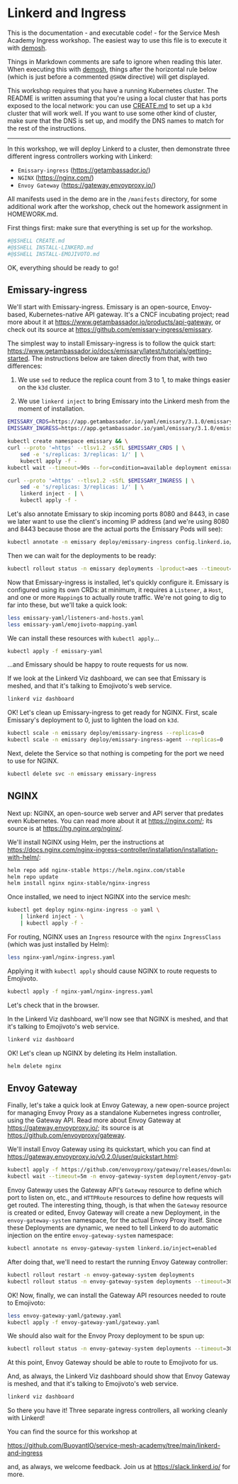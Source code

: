 # Linkerd and Ingress

This is the documentation - and executable code! - for the Service Mesh
Academy Ingress workshop. The easiest way to use this file is to execute it
with [demosh].

Things in Markdown comments are safe to ignore when reading this later. When
executing this with [demosh], things after the horizontal rule below (which
is just before a commented `@SHOW` directive) will get displayed.

[demosh]: https://github.com/BuoyantIO/demosh

This workshop requires that you have a running Kubernetes cluster. The README
is written assuming that you're using a local cluster that has ports exposed
to the local network: you can use [CREATE.md](CREATE.md) to set up a `k3d`
cluster that will work well. If you want to use some other kind of cluster,
make sure that the DNS is set up, and modify the DNS names to match for the
rest of the instructions.

<!-- @import demo-tools.sh -->
<!-- @import check-requirements.sh -->
<!-- @start_livecast -->
---
<!-- @SHOW -->

In this workshop, we will deploy Linkerd to a cluster, then demonstrate three
different ingress controllers working with Linkerd:

- `Emissary-ingress` (https://getambassador.io/)
- `NGINX` (https://nginx.com/)
- `Envoy Gateway` (https://gateway.envoyproxy.io/)

All manifests used in the demo are in the `/manifests` directory, for some
additional work after the workshop, check out the homework assignment in
HOMEWORK.md.

First things first: make sure that everything is set up for the workshop.

```bash
#@$SHELL CREATE.md
#@$SHELL INSTALL-LINKERD.md
#@$SHELL INSTALL-EMOJIVOTO.md
```

OK, everything should be ready to go!

<!-- @wait_clear -->

## Emissary-ingress

We'll start with Emissary-ingress. Emissary is an open-source, Envoy-based,
Kubernetes-native API gateway. It's a CNCF incubating project; read more about
it at https://www.getambassador.io/products/api-gateway, or check out its
source at https://github.com/emissary-ingress/emissary.

The simplest way to install Emissary-ingress is to follow the quick start:
https://www.getambassador.io/docs/emissary/latest/tutorials/getting-started.
The instructions below are taken directly from that, with two differences:

1. We use `sed` to reduce the replica count from 3 to 1, to make things easier
   on the `k3d` cluster.

2. We use `linkerd inject` to bring Emissary into the Linkerd mesh from the
   moment of installation.

```bash
EMISSARY_CRDS=https://app.getambassador.io/yaml/emissary/3.1.0/emissary-crds.yaml
EMISSARY_INGRESS=https://app.getambassador.io/yaml/emissary/3.1.0/emissary-emissaryns.yaml

kubectl create namespace emissary && \
curl --proto '=https' --tlsv1.2 -sSfL $EMISSARY_CRDS | \
    sed -e 's/replicas: 3/replicas: 1/' | \
    kubectl apply -f -
kubectl wait --timeout=90s --for=condition=available deployment emissary-apiext -n emissary-system

curl --proto '=https' --tlsv1.2 -sSfL $EMISSARY_INGRESS | \
    sed -e 's/replicas: 3/replicas: 1/' | \
    linkerd inject - | \
    kubectl apply -f -
```

Let's also annotate Emissary to skip incoming ports 8080 and 8443, in case we
later want to use the client's incoming IP address (and we're using 8080 and
8443 because those are the actual ports the Emissary Pods will see):

```bash
kubectl annotate -n emissary deploy/emissary-ingress config.linkerd.io/skip-incoming-ports=8080,8443
```

Then we can wait for the deployments to be ready:

```bash
kubectl rollout status -n emissary deployments -lproduct=aes --timeout=30s
```

<!-- @clear -->

Now that Emissary-ingress is installed, let's quickly configure it. Emissary
is configured using its own CRDs: at minimum, it requires a `Listener`, a
`Host`, and one or more `Mapping`s to actually route traffic. We're not going
to dig to far into these, but we'll take a quick look:

```bash
less emissary-yaml/listeners-and-hosts.yaml
less emissary-yaml/emojivoto-mapping.yaml
```

We can install these resources with `kubectl apply`...

```bash
kubectl apply -f emissary-yaml
```

...and Emissary should be happy to route requests for us now.

<!-- @browser_then_terminal -->

If we look at the Linkerd Viz dashboard, we can see that Emissary is meshed,
and that it's talking to Emojivoto's web service.

```bash
linkerd viz dashboard
```

<!-- @clear -->

OK! Let's clean up Emissary-ingress to get ready for NGINX. First, scale
Emissary's deployment to 0, just to lighten the load on `k3d`.

```bash
kubectl scale -n emissary deploy/emissary-ingress --replicas=0
kubectl scale -n emissary deploy/emissary-ingress-agent --replicas=0
```

Next, delete the Service so that nothing is competing for the port we need to
use for NGINX.

```bash
kubectl delete svc -n emissary emissary-ingress
```

<!-- @wait_clear -->

## NGINX

Next up: NGINX, an open-source web server and API server that predates even
Kubernetes. You can read more about it at https://nginx.com/; its source is at
https://hg.nginx.org/nginx/.

We'll install NGINX using Helm, per the instructions at
https://docs.nginx.com/nginx-ingress-controller/installation/installation-with-helm/:

```bash
helm repo add nginx-stable https://helm.nginx.com/stable
helm repo update
helm install nginx nginx-stable/nginx-ingress
```

Once installed, we need to inject NGINX into the service mesh:

```bash
kubectl get deploy nginx-nginx-ingress -o yaml \
    | linkerd inject - \
    | kubectl apply -f -
```

For routing, NGINX uses an `Ingress` resource with the `nginx` `IngressClass`
(which was just installed by Helm):

```bash
less nginx-yaml/nginx-ingress.yaml
```

Applying it with `kubectl apply` should cause NGINX to route requests to
Emojivoto.

```bash
kubectl apply -f nginx-yaml/nginx-ingress.yaml
```

Let's check that in the browser.

<!-- @browser_then_terminal -->

In the Linkerd Viz dashboard, we'll now see that NGINX is meshed, and that
it's talking to Emojivoto's web service.

```bash
linkerd viz dashboard
```

<!-- @clear -->

OK! Let's clean up NGINX by deleting its Helm installation.

```bash
helm delete nginx
```

<!-- @wait_clear -->

## Envoy Gateway

Finally, let's take a quick look at Envoy Gateway, a new open-source project
for managing Envoy Proxy as a standalone Kubernetes ingress controller, using
the Gateway API. Read more about Envoy Gateway at https://gateway.envoyproxy.io/;
its source is at https://github.com/envoyproxy/gateway.

We'll install Envoy Gateway using its quickstart, which you can find at
https://gateway.envoyproxy.io/v0.2.0/user/quickstart.html:

```bash
kubectl apply -f https://github.com/envoyproxy/gateway/releases/download/v0.2.0/install.yaml
kubectl wait --timeout=5m -n envoy-gateway-system deployment/envoy-gateway --for=condition=Available
```

<!-- @wait_clear -->

Envoy Gateway uses the Gateway API's `Gateway` resource to define which port
to listen on, etc., and `HTTPRoute` resources to define how requests will get
routed. The interesting thing, though, is that when the `Gateway` resource is
created or edited, Envoy Gateway will create a new Deployment, in the
`envoy-gateway-system` namespace, for the actual Envoy Proxy itself. Since
these Deployments are dynamic, we need to tell Linkerd to do automatic
injection on the entire `envoy-gateway-system` namespace:

```bash
kubectl annotate ns envoy-gateway-system linkerd.io/inject=enabled
```

After doing that, we'll need to restart the running Envoy Gateway controller:

```bash
kubectl rollout restart -n envoy-gateway-system deployments
kubectl rollout status -n envoy-gateway-system deployments --timeout=30s
```

OK! Now, finally, we can install the Gateway API resources needed to route to
Emojivoto:

```bash
less envoy-gateway-yaml/gateway.yaml
kubectl apply -f envoy-gateway-yaml/gateway.yaml
```

We should also wait for the Envoy Proxy deployment to be spun up:

```bash
kubectl rollout status -n envoy-gateway-system deployments --timeout=30s
```

At this point, Envoy Gateway should be able to route to Emojivoto for us.

<!-- @browser_then_terminal -->

And, as always, the Linkerd Viz dashboard should show that Envoy Gateway is
meshed, and that it's talking to Emojivoto's web service.

```bash
linkerd viz dashboard
```

<!-- @SHOW -->
<!-- @clear -->

So there you have it! Three separate ingress controllers, all working cleanly
with Linkerd!

You can find the source for this workshop at

https://github.com/BuoyantIO/service-mesh-academy/tree/main/linkerd-and-ingress

and, as always, we welcome feedback. Join us at https://slack.linkerd.io/ for
more.

<!-- @wait -->
<!-- @show_slides -->


